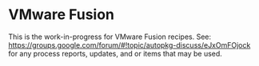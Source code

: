 VMware Fusion
===

This is the work-in-progress for VMware Fusion recipes.  See: https://groups.google.com/forum/#!topic/autopkg-discuss/eJxOmFOjock for any process reports, updates, and or items that may be used.
